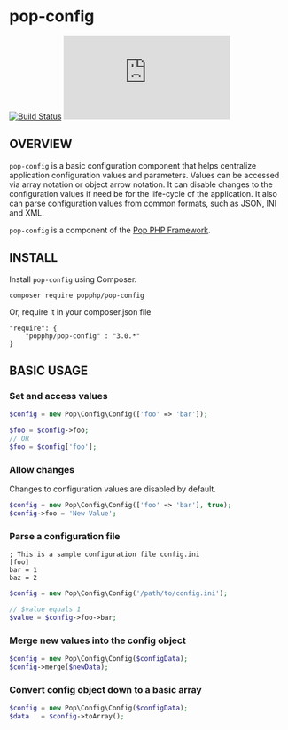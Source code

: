 pop-config
==========

[![Build Status](https://github.com/popphp/pop-config/workflows/phpunit/badge.svg)](https://github.com/popphp/pop-config/actions)
[![Coverage Status](http://cc.popphp.org/coverage.php?comp=pop-config)](http://cc.popphp.org/pop-config/)

OVERVIEW
--------
`pop-config` is a basic configuration component that helps centralize application
configuration values and parameters. Values can be accessed via array notation or
object arrow notation. It can disable changes to the configuration values if need
be for the life-cycle of the application. It also can parse configuration values
from common formats, such as JSON, INI and XML.

`pop-config` is a component of the [Pop PHP Framework](http://www.popphp.org/).

INSTALL
-------

Install `pop-config` using Composer.

    composer require popphp/pop-config
    
Or, require it in your composer.json file

    "require": {
        "popphp/pop-config" : "3.0.*"
    }

BASIC USAGE
-----------

### Set and access values

```php
$config = new Pop\Config\Config(['foo' => 'bar']);

$foo = $config->foo;
// OR
$foo = $config['foo'];
```

### Allow changes

Changes to configuration values are disabled by default.

```php
$config = new Pop\Config\Config(['foo' => 'bar'], true);
$config->foo = 'New Value';
```

### Parse a configuration file

    ; This is a sample configuration file config.ini
    [foo]
    bar = 1
    baz = 2

```php
$config = new Pop\Config\Config('/path/to/config.ini');

// $value equals 1
$value = $config->foo->bar;
```

### Merge new values into the config object

```php
$config = new Pop\Config\Config($configData);
$config->merge($newData);
```

### Convert config object down to a basic array

```php
$config = new Pop\Config\Config($configData);
$data   = $config->toArray();
```
